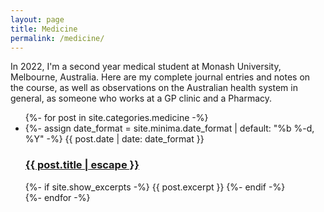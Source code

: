 ```yaml
---
layout: page
title: Medicine
permalink: /medicine/
---
```


In 2022, I'm a second year medical student at Monash University, Melbourne, Australia. Here are my complete journal entries and notes on the course, as well as observations on the Australian health system in general, as someone who works at a GP clinic and a Pharmacy.

<ul class="post-list">
    {%- for post in site.categories.medicine -%}
    <li>
        {%- assign date_format = site.minima.date_format | default: "%b %-d, %Y" -%}
        <span class="post-meta">{{ post.date | date: date_format }}</span>
        <h3>
            <a class="post-link" href="{{ post.url | relative_url }}">
                {{ post.title | escape }}
            </a>
        </h3>
        {%- if site.show_excerpts -%}
        {{ post.excerpt }}
        {%- endif -%}
    </li>
    {%- endfor -%}
</ul>
